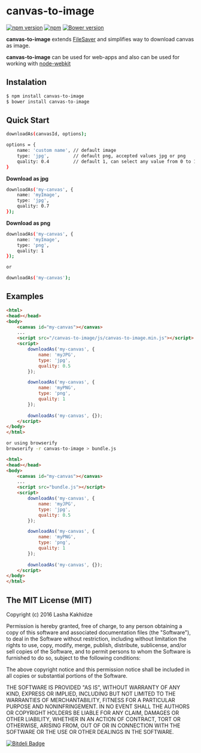 # canvas-to-image

[![npm version](https://badge.fury.io/js/canvas-to-image.svg)](https://badge.fury.io/js/canvas-to-image)
[![npm](https://img.shields.io/npm/dt/express.svg?maxAge=2592000)](https://www.npmjs.com/package/canvas-to-image)
[![Bower version](https://badge.fury.io/bo/canvas-to-image.svg)](https://badge.fury.io/bo/canvas-to-image)

**canvas-to-image** extends [FileSaver](https://github.com/eligrey/FileSaver.js/) and simplifies way to download canvas as image.

**canvas-to-image** can be used for web-apps and also can be used for working with [node-webkit](https://github.com/nwjs/nw.js)


## Instalation

```bash
$ npm install canvas-to-image
$ bower install canvas-to-image
```

## Quick Start

```bash
downloadAs(canvasId, options);

options = {
    name: 'custom name', // default image
    type: 'jpg',         // default png, accepted values jpg or png
    quality: 0.4         // default 1, can select any value from 0 to 1 interval
}

```

**Download as jpg**
```bash
downloadAs('my-canvas', {
    name: 'myImage',
    type: 'jpg',
    quality: 0.7
});
```
**Download as png**
```bash
downloadAs('my-canvas', {
    name: 'myImage',
    type: 'png',
    quality: 1
});

or

downloadAs('my-canvas');
```

## Examples

```html
<html>
<head></head>
<body>
    <canvas id="my-canvas"></canvas>
    ...
    <script src="/canvas-to-image/js/canvas-to-image.min.js"></script>
    <script>
        downloadAs('my-canvas', {
            name: 'myJPG',
            type: 'jpg',
            quality: 0.5
        });

        downloadAs('my-canvas', { 
            name: 'myPNG',
            type: 'png',
            quality: 1
        });
        
        downloadAs('my-canvas', {});
    </script>
</body>
</html>
```

```bash
or using browserify
browserify -r canvas-to-image > bundle.js
```

```html
<html>
<head></head>
<body>
    <canvas id="my-canvas"></canvas>
    ...
    <script src="bundle.js"></script>
    <script>
        downloadAs('my-canvas', {
            name: 'myJPG',
            type: 'jpg',
            quality: 0.5
        });

        downloadAs('my-canvas', { 
            name: 'myPNG',
            type: 'png',
            quality: 1
        });
        
        downloadAs('my-canvas', {});
    </script>
</body>
</html>
```


## The MIT License (MIT)

Copyright (c) 2016 Lasha Kakhidze

Permission is hereby granted, free of charge, to any person obtaining a copy
of this software and associated documentation files (the "Software"), to deal
in the Software without restriction, including without limitation the rights
to use, copy, modify, merge, publish, distribute, sublicense, and/or sell
copies of the Software, and to permit persons to whom the Software is
furnished to do so, subject to the following conditions:

The above copyright notice and this permission notice shall be included in all
copies or substantial portions of the Software.

THE SOFTWARE IS PROVIDED "AS IS", WITHOUT WARRANTY OF ANY KIND, EXPRESS OR
IMPLIED, INCLUDING BUT NOT LIMITED TO THE WARRANTIES OF MERCHANTABILITY,
FITNESS FOR A PARTICULAR PURPOSE AND NONINFRINGEMENT. IN NO EVENT SHALL THE
AUTHORS OR COPYRIGHT HOLDERS BE LIABLE FOR ANY CLAIM, DAMAGES OR OTHER
LIABILITY, WHETHER IN AN ACTION OF CONTRACT, TORT OR OTHERWISE, ARISING FROM,
OUT OF OR IN CONNECTION WITH THE SOFTWARE OR THE USE OR OTHER DEALINGS IN THE
SOFTWARE.

[![Bitdeli Badge](https://d2weczhvl823v0.cloudfront.net/kaxi1993/canvas-to-image/trend.png)](https://bitdeli.com/free "Bitdeli Badge")
